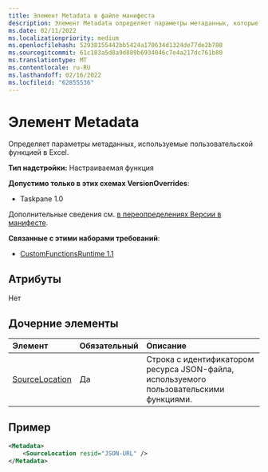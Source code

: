```yaml
---
title: Элемент Metadata в файле манифеста
description: Элемент Metadata определяет параметры метаданных, которые настраиваемая функция использует в Excel.
ms.date: 02/11/2022
ms.localizationpriority: medium
ms.openlocfilehash: 52938155442bb5424a170634d1324de77de2b788
ms.sourcegitcommit: 61c183a5d8a9d889b6934046c7e4a217dc761b80
ms.translationtype: MT
ms.contentlocale: ru-RU
ms.lasthandoff: 02/16/2022
ms.locfileid: "62855536"
---
```

# <a name="metadata-element"></a>Элемент Metadata

Определяет параметры метаданных, используемые пользовательской функцией в Excel.

**Тип надстройки:** Настраиваемая функция

**Допустимо только в этих схемах VersionOverrides**:

- Taskpane 1.0

Дополнительные сведения см. [в переопределениях Версии в манифесте](../../develop/add-in-manifests.md#version-overrides-in-the-manifest).

**Связанные с этими наборами требований**:

- [CustomFunctionsRuntime 1.1](../requirement-sets/custom-functions-requirement-sets.md)

## <a name="attributes"></a>Атрибуты

Нет

## <a name="child-elements"></a>Дочерние элементы

|  Элемент  |  Обязательный  |  Описание  |
|:-----|:-----|:-----|
|  [SourceLocation](customfunctionssourcelocation.md)  |  Да  | Строка с идентификатором ресурса JSON-файла, используемого пользовательскими функциями. |

## <a name="example"></a>Пример

```xml
<Metadata>
    <SourceLocation resid="JSON-URL" />
</Metadata>
```
